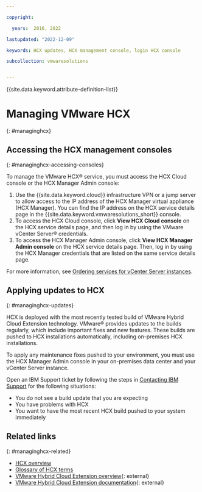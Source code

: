 ```yaml
---

copyright:

  years:  2016, 2022

lastupdated: "2022-12-09"

keywords: HCX updates, HCX management console, login HCX console

subcollection: vmwaresolutions


---
```


{{site.data.keyword.attribute-definition-list}}


# Managing VMware HCX
{: #managinghcx}

## Accessing the HCX management consoles
{: #managinghcx-accessing-consoles}

To manage the VMware HCX® service, you must access the HCX Cloud console or the HCX Manager Admin console:
1. Use the {{site.data.keyword.cloud}} infrastructure VPN or a jump server to allow access to the IP address of the HCX Manager virtual appliance (HCX Manager). You can find the IP address on the HCX service details page in the {{site.data.keyword.vmwaresolutions_short}} console.
2. To access the HCX Cloud console, click **View HCX Cloud console** on the HCX service details page, and then log in by using the VMware vCenter Server® credentials.
3. To access the HCX Manager Admin console, click **View HCX Manager Admin console** on the HCX service details page. Then, log in by using the HCX Manager credentials that are listed on the same service details page.

For more information, see [Ordering services for vCenter Server instances](/docs/vmwaresolutions?topic=vmwaresolutions-vc_addingservices).

## Applying updates to HCX
{: #managinghcx-updates}

HCX is deployed with the most recently tested build of VMware Hybrid Cloud Extension technology. VMware® provides updates to the builds regularly, which include important fixes and new features. These builds are pushed to HCX installations automatically, including on-premises HCX installations.

To apply any maintenance fixes pushed to your environment, you must use the HCX Manager Admin console in your on-premises data center and your vCenter Server instance.

Open an IBM Support ticket by following the steps in [Contacting IBM Support](/docs/vmwaresolutions?topic=vmwaresolutions-trbl_support) for the following situations:
* You do not see a build update that you are expecting
* You have problems with HCX
* You want to have the most recent HCX build pushed to your system immediately

## Related links
{: #managinghcx-related}

* [HCX overview](/docs/vmwaresolutions?topic=vmwaresolutions-hcx_considerations#hcx_considerations)
* [Glossary of HCX terms](/docs/vmwaresolutions?topic=vmwaresolutions-hcx_glossary)
* [VMware Hybrid Cloud Extension overview](https://cloud.vmware.com/vmware-hcx){: external}
* [VMware Hybrid Cloud Extension documentation](https://cloud.vmware.com/vmware-hcx/resources){: external}
